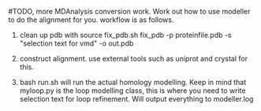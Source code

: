 #TODO, more MDAnalysis conversion work. Work out how to use modeller to do the alignment for you.
workflow is as follows. 

1.  clean up pdb with 
	source fix_pdb.sh
	fix_pdb -p proteinfile.pdb -s "selection text for vmd" -o out.pdb

2. construct alignment. use external tools such as uniprot and crystal for this.

3. bash run.sh will run the actual homology modelling. Keep in mind that myloop.py is the loop modelling class, this is where you need to write selection text for loop refinement. Will output everything to modeller.log 
